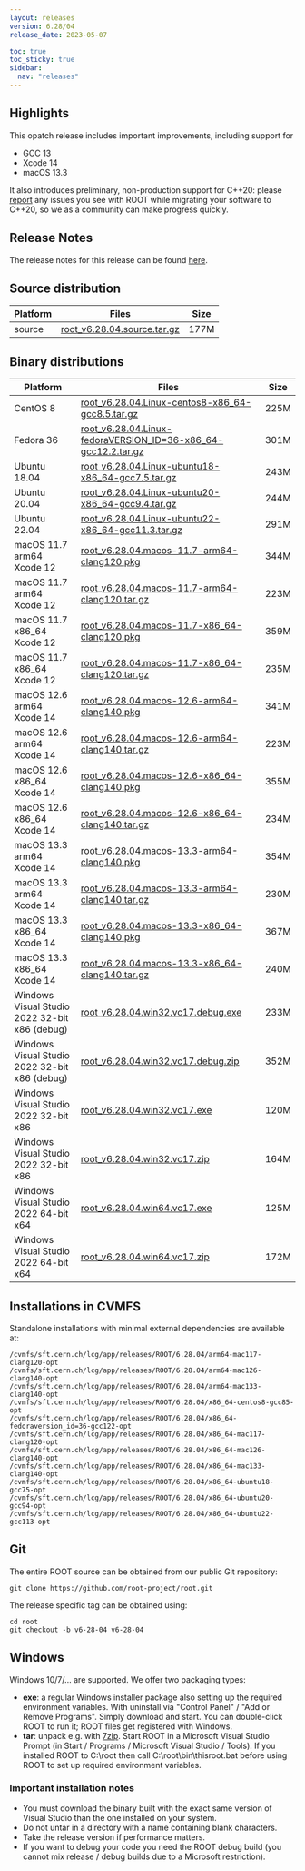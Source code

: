 ```yaml
---
layout: releases
version: 6.28/04
release_date: 2023-05-07

toc: true
toc_sticky: true
sidebar:
  nav: "releases"
---
```


## Highlights

This opatch release includes important improvements, including support for

- GCC 13
- Xcode 14
- macOS 13.3

It also introduces preliminary, non-production support for C++20:
please [report](https://github.com/root-project/root/issues/new?assignees=&labels=bug&template=bug_report.md&title=) any issues you see with ROOT while migrating your software to C++20, so we as a community can make progress quickly.

## Release Notes

The release notes for this release can be found [here](https://root.cern/doc/v628/release-notes.html#release-6.2804).

## Source distribution

| Platform       | Files | Size |
|-----------|-------|-----|
| source | [root_v6.28.04.source.tar.gz](https://root.cern/download/root_v6.28.04.source.tar.gz) | 177M |


## Binary distributions

| Platform       | Files | Size |
|-----------|-------|-----|
| CentOS 8 | [root_v6.28.04.Linux-centos8-x86_64-gcc8.5.tar.gz](https://root.cern/download/root_v6.28.04.Linux-centos8-x86_64-gcc8.5.tar.gz) | 225M |
| Fedora 36 | [root_v6.28.04.Linux-fedoraVERSION_ID=36-x86_64-gcc12.2.tar.gz](https://root.cern/download/root_v6.28.04.Linux-fedoraVERSION_ID=36-x86_64-gcc12.2.tar.gz) | 301M |
| Ubuntu 18.04 | [root_v6.28.04.Linux-ubuntu18-x86_64-gcc7.5.tar.gz](https://root.cern/download/root_v6.28.04.Linux-ubuntu18-x86_64-gcc7.5.tar.gz) | 243M |
| Ubuntu 20.04 | [root_v6.28.04.Linux-ubuntu20-x86_64-gcc9.4.tar.gz](https://root.cern/download/root_v6.28.04.Linux-ubuntu20-x86_64-gcc9.4.tar.gz) | 244M |
| Ubuntu 22.04 | [root_v6.28.04.Linux-ubuntu22-x86_64-gcc11.3.tar.gz](https://root.cern/download/root_v6.28.04.Linux-ubuntu22-x86_64-gcc11.3.tar.gz) | 291M |
| macOS 11.7 arm64 Xcode 12 | [root_v6.28.04.macos-11.7-arm64-clang120.pkg](https://root.cern/download/root_v6.28.04.macos-11.7-arm64-clang120.pkg) | 344M |
| macOS 11.7 arm64 Xcode 12 | [root_v6.28.04.macos-11.7-arm64-clang120.tar.gz](https://root.cern/download/root_v6.28.04.macos-11.7-arm64-clang120.tar.gz) | 223M |
| macOS 11.7 x86_64 Xcode 12 | [root_v6.28.04.macos-11.7-x86_64-clang120.pkg](https://root.cern/download/root_v6.28.04.macos-11.7-x86_64-clang120.pkg) | 359M |
| macOS 11.7 x86_64 Xcode 12 | [root_v6.28.04.macos-11.7-x86_64-clang120.tar.gz](https://root.cern/download/root_v6.28.04.macos-11.7-x86_64-clang120.tar.gz) | 235M |
| macOS 12.6 arm64 Xcode 14 | [root_v6.28.04.macos-12.6-arm64-clang140.pkg](https://root.cern/download/root_v6.28.04.macos-12.6-arm64-clang140.pkg) | 341M |
| macOS 12.6 arm64 Xcode 14 | [root_v6.28.04.macos-12.6-arm64-clang140.tar.gz](https://root.cern/download/root_v6.28.04.macos-12.6-arm64-clang140.tar.gz) | 223M |
| macOS 12.6 x86_64 Xcode 14 | [root_v6.28.04.macos-12.6-x86_64-clang140.pkg](https://root.cern/download/root_v6.28.04.macos-12.6-x86_64-clang140.pkg) | 355M |
| macOS 12.6 x86_64 Xcode 14 | [root_v6.28.04.macos-12.6-x86_64-clang140.tar.gz](https://root.cern/download/root_v6.28.04.macos-12.6-x86_64-clang140.tar.gz) | 234M |
| macOS 13.3 arm64 Xcode 14 | [root_v6.28.04.macos-13.3-arm64-clang140.pkg](https://root.cern/download/root_v6.28.04.macos-13.3-arm64-clang140.pkg) | 354M |
| macOS 13.3 arm64 Xcode 14 | [root_v6.28.04.macos-13.3-arm64-clang140.tar.gz](https://root.cern/download/root_v6.28.04.macos-13.3-arm64-clang140.tar.gz) | 230M |
| macOS 13.3 x86_64 Xcode 14 | [root_v6.28.04.macos-13.3-x86_64-clang140.pkg](https://root.cern/download/root_v6.28.04.macos-13.3-x86_64-clang140.pkg) | 367M |
| macOS 13.3 x86_64 Xcode 14 | [root_v6.28.04.macos-13.3-x86_64-clang140.tar.gz](https://root.cern/download/root_v6.28.04.macos-13.3-x86_64-clang140.tar.gz) | 240M |
| Windows Visual Studio 2022 32-bit x86  (debug) | [root_v6.28.04.win32.vc17.debug.exe](https://root.cern/download/root_v6.28.04.win32.vc17.debug.exe) | 233M |
| Windows Visual Studio 2022 32-bit x86  (debug) | [root_v6.28.04.win32.vc17.debug.zip](https://root.cern/download/root_v6.28.04.win32.vc17.debug.zip) | 352M |
| Windows Visual Studio 2022 32-bit x86  | [root_v6.28.04.win32.vc17.exe](https://root.cern/download/root_v6.28.04.win32.vc17.exe) | 120M |
| Windows Visual Studio 2022 32-bit x86  | [root_v6.28.04.win32.vc17.zip](https://root.cern/download/root_v6.28.04.win32.vc17.zip) | 164M |
| Windows Visual Studio 2022 64-bit x64  | [root_v6.28.04.win64.vc17.exe](https://root.cern/download/root_v6.28.04.win64.vc17.exe) | 125M |
| Windows Visual Studio 2022 64-bit x64  | [root_v6.28.04.win64.vc17.zip](https://root.cern/download/root_v6.28.04.win64.vc17.zip) | 172M |

## Installations in CVMFS

Standalone installations with minimal external dependencies are available at:
~~~
/cvmfs/sft.cern.ch/lcg/app/releases/ROOT/6.28.04/arm64-mac117-clang120-opt
/cvmfs/sft.cern.ch/lcg/app/releases/ROOT/6.28.04/arm64-mac126-clang140-opt
/cvmfs/sft.cern.ch/lcg/app/releases/ROOT/6.28.04/arm64-mac133-clang140-opt
/cvmfs/sft.cern.ch/lcg/app/releases/ROOT/6.28.04/x86_64-centos8-gcc85-opt
/cvmfs/sft.cern.ch/lcg/app/releases/ROOT/6.28.04/x86_64-fedoraversion_id=36-gcc122-opt
/cvmfs/sft.cern.ch/lcg/app/releases/ROOT/6.28.04/x86_64-mac117-clang120-opt
/cvmfs/sft.cern.ch/lcg/app/releases/ROOT/6.28.04/x86_64-mac126-clang140-opt
/cvmfs/sft.cern.ch/lcg/app/releases/ROOT/6.28.04/x86_64-mac133-clang140-opt
/cvmfs/sft.cern.ch/lcg/app/releases/ROOT/6.28.04/x86_64-ubuntu18-gcc75-opt
/cvmfs/sft.cern.ch/lcg/app/releases/ROOT/6.28.04/x86_64-ubuntu20-gcc94-opt
/cvmfs/sft.cern.ch/lcg/app/releases/ROOT/6.28.04/x86_64-ubuntu22-gcc113-opt
~~~


## Git

The entire ROOT source can be obtained from our public Git repository:

~~~
git clone https://github.com/root-project/root.git
~~~
The release specific tag can be obtained using:
~~~
cd root
git checkout -b v6-28-04 v6-28-04
~~~


## Windows

Windows 10/7/... are supported. We offer two packaging types:

 * **exe**: a regular Windows installer package also setting up the required environment variables. With uninstall via "Control Panel" / "Add or Remove Programs". Simply download and start. You can double-click ROOT to run it; ROOT files get registered with Windows.
 * **tar**: unpack e.g. with [7zip](https://www.7-zip.org). Start ROOT in a Microsoft Visual Studio Prompt (in Start / Programs / Microsoft Visual Studio / Tools). If you installed ROOT to C:\root then call C:\root\bin\thisroot.bat before using ROOT to set up required environment variables.

### Important installation notes

 * You must download the binary built with the exact same version of Visual Studio than the one installed on your system.
 * Do not untar in a directory with a name containing blank characters.
 * Take the release version if performance matters.
 * If you want to debug your code you need the ROOT debug build (you cannot mix release / debug builds due to a Microsoft restriction).
